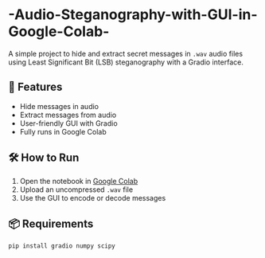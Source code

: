 # -Audio-Steganography-with-GUI-in-Google-Colab-
A simple project to hide and extract secret messages in `.wav` audio files using Least Significant Bit (LSB) steganography with a Gradio interface.

## 🚀 Features

- Hide messages in audio
- Extract messages from audio
- User-friendly GUI with Gradio
- Fully runs in Google Colab

## 🛠️ How to Run

1. Open the notebook in [Google Colab](https://colab.research.google.com)
2. Upload an uncompressed `.wav` file
3. Use the GUI to encode or decode messages


## 📦 Requirements

```bash
pip install gradio numpy scipy
